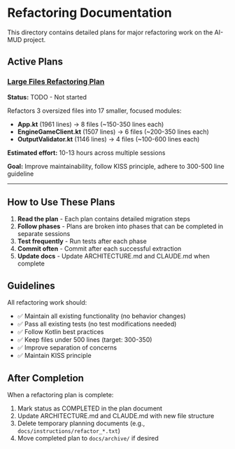 # Refactoring Documentation

This directory contains detailed plans for major refactoring work on the AI-MUD project.

## Active Plans

### [Large Files Refactoring Plan](LARGE_FILES_REFACTORING_PLAN.md)
**Status:** TODO - Not started

Refactors 3 oversized files into 17 smaller, focused modules:
- **App.kt** (1961 lines) → 8 files (~150-350 lines each)
- **EngineGameClient.kt** (1507 lines) → 6 files (~200-350 lines each)
- **OutputValidator.kt** (1146 lines) → 4 files (~100-600 lines each)

**Estimated effort:** 10-13 hours across multiple sessions

**Goal:** Improve maintainability, follow KISS principle, adhere to 300-500 line guideline

---

## How to Use These Plans

1. **Read the plan** - Each plan contains detailed migration steps
2. **Follow phases** - Plans are broken into phases that can be completed in separate sessions
3. **Test frequently** - Run tests after each phase
4. **Commit often** - Commit after each successful extraction
5. **Update docs** - Update ARCHITECTURE.md and CLAUDE.md when complete

## Guidelines

All refactoring work should:
- ✅ Maintain all existing functionality (no behavior changes)
- ✅ Pass all existing tests (no test modifications needed)
- ✅ Follow Kotlin best practices
- ✅ Keep files under 500 lines (target: 300-350)
- ✅ Improve separation of concerns
- ✅ Maintain KISS principle

## After Completion

When a refactoring plan is complete:
1. Mark status as COMPLETED in the plan document
2. Update ARCHITECTURE.md and CLAUDE.md with new file structure
3. Delete temporary planning documents (e.g., `docs/instructions/refactor_*.txt`)
4. Move completed plan to `docs/archive/` if desired
